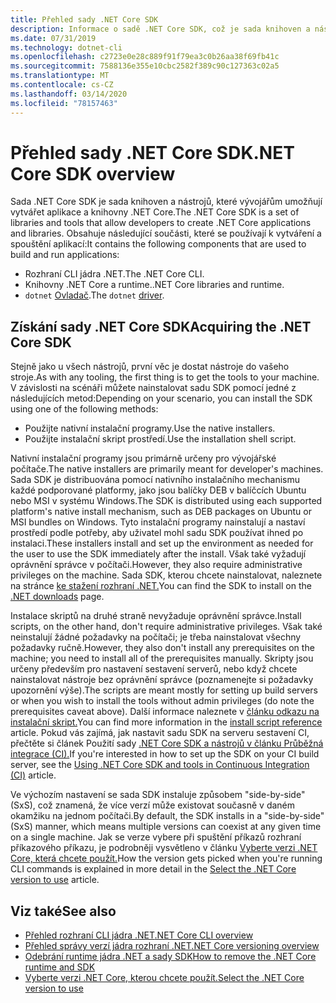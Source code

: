 ```yaml
---
title: Přehled sady .NET Core SDK
description: Informace o sadě .NET Core SDK, což je sada knihoven a nástrojů používaných k vytváření projektů .NET Core.
ms.date: 07/31/2019
ms.technology: dotnet-cli
ms.openlocfilehash: c2723e0e28c889f91f79ea3c0b26aa38f69fb41c
ms.sourcegitcommit: 7588136e355e10cbc2582f389c90c127363c02a5
ms.translationtype: MT
ms.contentlocale: cs-CZ
ms.lasthandoff: 03/14/2020
ms.locfileid: "78157463"
---
```

# <a name="net-core-sdk-overview"></a><span data-ttu-id="72f60-103">Přehled sady .NET Core SDK</span><span class="sxs-lookup"><span data-stu-id="72f60-103">.NET Core SDK overview</span></span>

<span data-ttu-id="72f60-104">Sada .NET Core SDK je sada knihoven a nástrojů, které vývojářům umožňují vytvářet aplikace a knihovny .NET Core.</span><span class="sxs-lookup"><span data-stu-id="72f60-104">The .NET Core SDK is a set of libraries and tools that allow developers to create .NET Core applications and libraries.</span></span> <span data-ttu-id="72f60-105">Obsahuje následující součásti, které se používají k vytváření a spouštění aplikací:</span><span class="sxs-lookup"><span data-stu-id="72f60-105">It contains the following components that are used to build and run applications:</span></span>

- <span data-ttu-id="72f60-106">Rozhraní CLI jádra .NET.</span><span class="sxs-lookup"><span data-stu-id="72f60-106">The .NET Core CLI.</span></span>
- <span data-ttu-id="72f60-107">Knihovny .NET Core a runtime.</span><span class="sxs-lookup"><span data-stu-id="72f60-107">.NET Core libraries and runtime.</span></span>
- <span data-ttu-id="72f60-108">`dotnet` [Ovladač](tools/index.md#driver).</span><span class="sxs-lookup"><span data-stu-id="72f60-108">The `dotnet` [driver](tools/index.md#driver).</span></span>

## <a name="acquiring-the-net-core-sdk"></a><span data-ttu-id="72f60-109">Získání sady .NET Core SDK</span><span class="sxs-lookup"><span data-stu-id="72f60-109">Acquiring the .NET Core SDK</span></span>

<span data-ttu-id="72f60-110">Stejně jako u všech nástrojů, první věc je dostat nástroje do vašeho stroje.</span><span class="sxs-lookup"><span data-stu-id="72f60-110">As with any tooling, the first thing is to get the tools to your machine.</span></span> <span data-ttu-id="72f60-111">V závislosti na scénáři můžete nainstalovat sadu SDK pomocí jedné z následujících metod:</span><span class="sxs-lookup"><span data-stu-id="72f60-111">Depending on your scenario, you can install the SDK using one of the following methods:</span></span>

- <span data-ttu-id="72f60-112">Použijte nativní instalační programy.</span><span class="sxs-lookup"><span data-stu-id="72f60-112">Use the native installers.</span></span>
- <span data-ttu-id="72f60-113">Použijte instalační skript prostředí.</span><span class="sxs-lookup"><span data-stu-id="72f60-113">Use the installation shell script.</span></span>

<span data-ttu-id="72f60-114">Nativní instalační programy jsou primárně určeny pro vývojářské počítače.</span><span class="sxs-lookup"><span data-stu-id="72f60-114">The native installers are primarily meant for developer's machines.</span></span> <span data-ttu-id="72f60-115">Sada SDK je distribuována pomocí nativního instalačního mechanismu každé podporované platformy, jako jsou balíčky DEB v balíčcích Ubuntu nebo MSI v systému Windows.</span><span class="sxs-lookup"><span data-stu-id="72f60-115">The SDK is distributed using each supported platform's native install mechanism, such as DEB packages on Ubuntu or MSI bundles on Windows.</span></span> <span data-ttu-id="72f60-116">Tyto instalační programy nainstalují a nastaví prostředí podle potřeby, aby uživatel mohl sadu SDK používat ihned po instalaci.</span><span class="sxs-lookup"><span data-stu-id="72f60-116">These installers install and set up the environment as needed for the user to use the SDK immediately after the install.</span></span> <span data-ttu-id="72f60-117">Však také vyžadují oprávnění správce v počítači.</span><span class="sxs-lookup"><span data-stu-id="72f60-117">However, they also require administrative privileges on the machine.</span></span> <span data-ttu-id="72f60-118">Sada SDK, kterou chcete nainstalovat, naleznete na stránce [ke stažení rozhraní .NET.](https://dotnet.microsoft.com/download)</span><span class="sxs-lookup"><span data-stu-id="72f60-118">You can find the SDK to install on the [.NET downloads](https://dotnet.microsoft.com/download) page.</span></span>

<span data-ttu-id="72f60-119">Instalace skriptů na druhé straně nevyžaduje oprávnění správce.</span><span class="sxs-lookup"><span data-stu-id="72f60-119">Install scripts, on the other hand, don't require administrative privileges.</span></span> <span data-ttu-id="72f60-120">Však také neinstalují žádné požadavky na počítači; je třeba nainstalovat všechny požadavky ručně.</span><span class="sxs-lookup"><span data-stu-id="72f60-120">However, they also don't install any prerequisites on the machine; you need to install all of the prerequisites manually.</span></span> <span data-ttu-id="72f60-121">Skripty jsou určeny především pro nastavení sestavení serverů, nebo když chcete nainstalovat nástroje bez oprávnění správce (poznamenejte si požadavky upozornění výše).</span><span class="sxs-lookup"><span data-stu-id="72f60-121">The scripts are meant mostly for setting up build servers or when you wish to install the tools without admin privileges (do note the prerequisites caveat above).</span></span> <span data-ttu-id="72f60-122">Další informace naleznete v [článku odkazu na instalační skript.](tools/dotnet-install-script.md)</span><span class="sxs-lookup"><span data-stu-id="72f60-122">You can find more information in the [install script reference](tools/dotnet-install-script.md) article.</span></span> <span data-ttu-id="72f60-123">Pokud vás zajímá, jak nastavit sadu SDK na serveru sestavení CI, přečtěte si článek Použití sady [.NET Core SDK a nástrojů v článku Průběžná integrace (CI).](tools/using-ci-with-cli.md)</span><span class="sxs-lookup"><span data-stu-id="72f60-123">If you're interested in how to set up the SDK on your CI build server, see the [Using .NET Core SDK and tools in Continuous Integration (CI)](tools/using-ci-with-cli.md) article.</span></span>

<span data-ttu-id="72f60-124">Ve výchozím nastavení se sada SDK instaluje způsobem "side-by-side" (SxS), což znamená, že více verzí může existovat současně v daném okamžiku na jednom počítači.</span><span class="sxs-lookup"><span data-stu-id="72f60-124">By default, the SDK installs in a "side-by-side" (SxS) manner, which means multiple versions can coexist at any given time on a single machine.</span></span> <span data-ttu-id="72f60-125">Jak se verze vybere při spuštění příkazů rozhraní příkazového příkazu, je podrobněji vysvětleno v článku [Vyberte verzi .NET Core, která chcete použít.](versions/selection.md)</span><span class="sxs-lookup"><span data-stu-id="72f60-125">How the version gets picked when you're running CLI commands is explained in more detail in the [Select the .NET Core version to use](versions/selection.md) article.</span></span>

## <a name="see-also"></a><span data-ttu-id="72f60-126">Viz také</span><span class="sxs-lookup"><span data-stu-id="72f60-126">See also</span></span>

- [<span data-ttu-id="72f60-127">Přehled rozhraní CLI jádra .NET</span><span class="sxs-lookup"><span data-stu-id="72f60-127">.NET Core CLI overview</span></span>](tools/index.md)
- [<span data-ttu-id="72f60-128">Přehled správy verzí jádra rozhraní .NET</span><span class="sxs-lookup"><span data-stu-id="72f60-128">.NET Core versioning overview</span></span>](versions/index.md)
- [<span data-ttu-id="72f60-129">Odebrání runtime jádra .NET a sady SDK</span><span class="sxs-lookup"><span data-stu-id="72f60-129">How to remove the .NET Core runtime and SDK</span></span>](versions/remove-runtime-sdk-versions.md)
- [<span data-ttu-id="72f60-130">Vyberte verzi .NET Core, kterou chcete použít.</span><span class="sxs-lookup"><span data-stu-id="72f60-130">Select the .NET Core version to use</span></span>](versions/selection.md)
